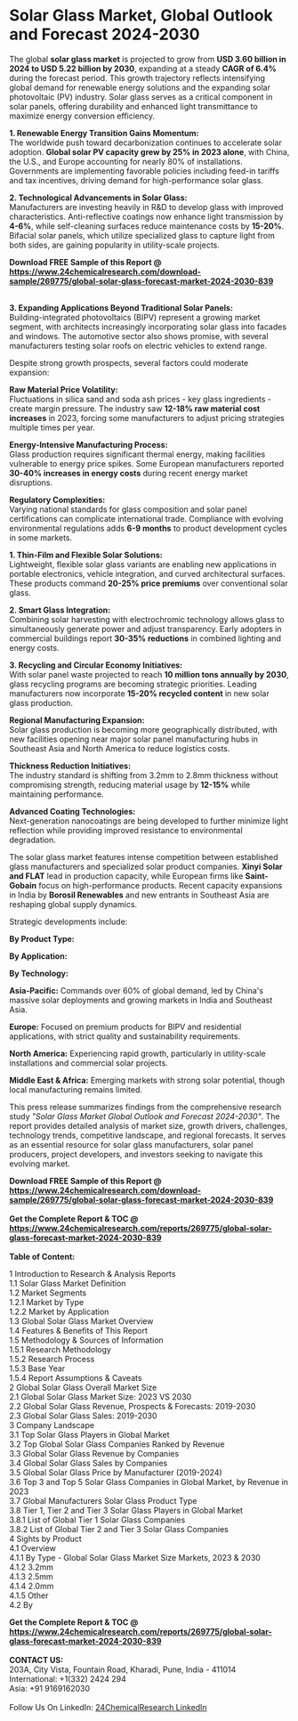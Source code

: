<h1>Solar Glass Market, Global Outlook and Forecast 2024-2030</h1><p>The global <strong>solar glass market</strong> is projected to grow from <strong>USD 3.60 billion in 2024 to USD 5.22 billion by 2030</strong>, expanding at a steady <strong>CAGR of 6.4%</strong> during the forecast period. This growth trajectory reflects intensifying global demand for renewable energy solutions and the expanding solar photovoltaic (PV) industry. Solar glass serves as a critical component in solar panels, offering durability and enhanced light transmittance to maximize energy conversion efficiency.</p><p><strong>1. Renewable Energy Transition Gains Momentum:</strong><br>
The worldwide push toward decarbonization continues to accelerate solar adoption. <strong>Global solar PV capacity grew by 25% in 2023 alone</strong>, with China, the U.S., and Europe accounting for nearly 80% of installations. Governments are implementing favorable policies including feed-in tariffs and tax incentives, driving demand for high-performance solar glass.</p><p><strong>2. Technological Advancements in Solar Glass:</strong><br>
Manufacturers are investing heavily in R&amp;D to develop glass with improved characteristics. Anti-reflective coatings now enhance light transmission by <strong>4-6%</strong>, while self-cleaning surfaces reduce maintenance costs by <strong>15-20%</strong>. Bifacial solar panels, which utilize specialized glass to capture light from both sides, are gaining popularity in utility-scale projects.</p><div><b>Download FREE Sample of this Report @ 
            <a href="https://www.24chemicalresearch.com/download-sample/269775/global-solar-glass-forecast-market-2024-2030-839">
            https://www.24chemicalresearch.com/download-sample/269775/global-solar-glass-forecast-market-2024-2030-839</a></b></div><br><p><strong>3. Expanding Applications Beyond Traditional Solar Panels:</strong><br>
Building-integrated photovoltaics (BIPV) represent a growing market segment, with architects increasingly incorporating solar glass into facades and windows. The automotive sector also shows promise, with several manufacturers testing solar roofs on electric vehicles to extend range.</p><p>Despite strong growth prospects, several factors could moderate expansion:</p><p><strong>Raw Material Price Volatility:</strong><br>
Fluctuations in silica sand and soda ash prices - key glass ingredients - create margin pressure. The industry saw <strong>12-18% raw material cost increases</strong> in 2023, forcing some manufacturers to adjust pricing strategies multiple times per year.</p><p><strong>Energy-Intensive Manufacturing Process:</strong><br>
Glass production requires significant thermal energy, making facilities vulnerable to energy price spikes. Some European manufacturers reported <strong>30-40% increases in energy costs</strong> during recent energy market disruptions.</p><p><strong>Regulatory Complexities:</strong><br>
Varying national standards for glass composition and solar panel certifications can complicate international trade. Compliance with evolving environmental regulations adds <strong>6-9 months</strong> to product development cycles in some markets.</p><p><strong>1. Thin-Film and Flexible Solar Solutions:</strong><br>
Lightweight, flexible solar glass variants are enabling new applications in portable electronics, vehicle integration, and curved architectural surfaces. These products command <strong>20-25% price premiums</strong> over conventional solar glass.</p><p><strong>2. Smart Glass Integration:</strong><br>
Combining solar harvesting with electrochromic technology allows glass to simultaneously generate power and adjust transparency. Early adopters in commercial buildings report <strong>30-35% reductions</strong> in combined lighting and energy costs.</p><p><strong>3. Recycling and Circular Economy Initiatives:</strong><br>
With solar panel waste projected to reach <strong>10 million tons annually by 2030</strong>, glass recycling programs are becoming strategic priorities. Leading manufacturers now incorporate <strong>15-20% recycled content</strong> in new solar glass production.</p><p><strong>Regional Manufacturing Expansion:</strong><br>
Solar glass production is becoming more geographically distributed, with new facilities opening near major solar panel manufacturing hubs in Southeast Asia and North America to reduce logistics costs.</p><p><strong>Thickness Reduction Initiatives:</strong><br>
The industry standard is shifting from 3.2mm to 2.8mm thickness without compromising strength, reducing material usage by <strong>12-15%</strong> while maintaining performance.</p><p><strong>Advanced Coating Technologies:</strong><br>
Next-generation nanocoatings are being developed to further minimize light reflection while providing improved resistance to environmental degradation.</p><p>The solar glass market features intense competition between established glass manufacturers and specialized solar product companies. <strong>Xinyi Solar and FLAT</strong> lead in production capacity, while European firms like <strong>Saint-Gobain</strong> focus on high-performance products. Recent capacity expansions in India by <strong>Borosil Renewables</strong> and new entrants in Southeast Asia are reshaping global supply dynamics.</p><p>Strategic developments include:</p><p><strong>By Product Type:</strong></p><p><strong>By Application:</strong></p><p><strong>By Technology:</strong></p><p><strong>Asia-Pacific:</strong> Commands over 60% of global demand, led by China's massive solar deployments and growing markets in India and Southeast Asia.</p><p><strong>Europe:</strong> Focused on premium products for BIPV and residential applications, with strict quality and sustainability requirements.</p><p><strong>North America:</strong> Experiencing rapid growth, particularly in utility-scale installations and commercial solar projects.</p><p><strong>Middle East &amp; Africa:</strong> Emerging markets with strong solar potential, though local manufacturing remains limited.</p><p>This press release summarizes findings from the comprehensive research study <em>"Solar Glass Market Global Outlook and Forecast 2024-2030"</em>. The report provides detailed analysis of market size, growth drivers, challenges, technology trends, competitive landscape, and regional forecasts. It serves as an essential resource for solar glass manufacturers, solar panel producers, project developers, and investors seeking to navigate this evolving market.</p><div><b>Download FREE Sample of this Report @ 
            <a href="https://www.24chemicalresearch.com/download-sample/269775/global-solar-glass-forecast-market-2024-2030-839">
            https://www.24chemicalresearch.com/download-sample/269775/global-solar-glass-forecast-market-2024-2030-839</a></b></div><br><div><b>Get the Complete Report & TOC @ 
            <a href="https://www.24chemicalresearch.com/reports/269775/global-solar-glass-forecast-market-2024-2030-839">
            https://www.24chemicalresearch.com/reports/269775/global-solar-glass-forecast-market-2024-2030-839</a></b></div><br>
            <b>Table of Content:</b><p>1 Introduction to Research & Analysis Reports<br />
    1.1 Solar Glass Market Definition<br />
    1.2 Market Segments<br />
        1.2.1 Market by Type<br />
        1.2.2 Market by Application<br />
    1.3 Global Solar Glass Market Overview<br />
    1.4 Features & Benefits of This Report<br />
    1.5 Methodology & Sources of Information<br />
        1.5.1 Research Methodology<br />
        1.5.2 Research Process<br />
        1.5.3 Base Year<br />
        1.5.4 Report Assumptions & Caveats<br />
2 Global Solar Glass Overall Market Size<br />
    2.1 Global Solar Glass Market Size: 2023 VS 2030<br />
    2.2 Global Solar Glass Revenue, Prospects & Forecasts: 2019-2030<br />
    2.3 Global Solar Glass Sales: 2019-2030<br />
3 Company Landscape<br />
    3.1 Top Solar Glass Players in Global Market<br />
    3.2 Top Global Solar Glass Companies Ranked by Revenue<br />
    3.3 Global Solar Glass Revenue by Companies<br />
    3.4 Global Solar Glass Sales by Companies<br />
    3.5 Global Solar Glass Price by Manufacturer (2019-2024)<br />
    3.6 Top 3 and Top 5 Solar Glass Companies in Global Market, by Revenue in 2023<br />
    3.7 Global Manufacturers Solar Glass Product Type<br />
    3.8 Tier 1, Tier 2 and Tier 3 Solar Glass Players in Global Market<br />
        3.8.1 List of Global Tier 1 Solar Glass Companies<br />
        3.8.2 List of Global Tier 2 and Tier 3 Solar Glass Companies<br />
4 Sights by Product<br />
    4.1 Overview<br />
        4.1.1 By Type - Global Solar Glass Market Size Markets, 2023 & 2030<br />
        4.1.2 3.2mm<br />
        4.1.3 2.5mm<br />
        4.1.4 2.0mm<br />
        4.1.5 Other<br />
    4.2 By </p><div><b>Get the Complete Report & TOC @ 
            <a href="https://www.24chemicalresearch.com/reports/269775/global-solar-glass-forecast-market-2024-2030-839">
            https://www.24chemicalresearch.com/reports/269775/global-solar-glass-forecast-market-2024-2030-839</a></b></div><br><b>CONTACT US:</b><br>
            203A, City Vista, Fountain Road, Kharadi, Pune, India - 411014<br>
            International: +1(332) 2424 294<br>
            Asia: +91 9169162030 <br><br>
            Follow Us On LinkedIn: <a href="https://www.linkedin.com/company/24chemicalresearch/">24ChemicalResearch LinkedIn</a>